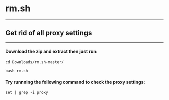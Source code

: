 # rm.sh
---
## Get rid of all proxy settings 
---
#### Download the zip and extract then just run:
```
cd Downloads/rm.sh-master/
```
```
bash rm.sh
```
#### Try runnning the following command to check the proxy settings:
```
set | grep -i proxy
```

